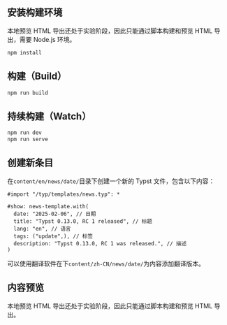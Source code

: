 ## 安装构建环境

本地预览 HTML 导出还处于实验阶段，因此只能通过脚本构建和预览 HTML 导出，需要 Node.js 环境。

```bash
npm install
```

## 构建（Build）

```bash
npm run build
```

## 持续构建（Watch）

```bash
npm run dev
npm run serve
```

## 创建新条目

在`content/en/news/date/`目录下创建一个新的 Typst 文件，包含以下内容：

```typ
#import "/typ/templates/news.typ": *

#show: news-template.with(
  date: "2025-02-06", // 日期
  title: "Typst 0.13.0, RC 1 released", // 标题
  lang: "en", // 语言
  tags: ("update",), // 标签
  description: "Typst 0.13.0, RC 1 was released.", // 描述
)
```

可以使用翻译软件在下`content/zh-CN/news/date/`为内容添加翻译版本。

## 内容预览

本地预览 HTML 导出还处于实验阶段，因此只能通过脚本构建和预览 HTML 导出。

